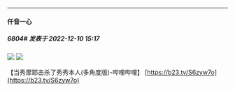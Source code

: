 

*****

####  仟音一心  
##### 6804#       发表于 2022-12-10 15:17

<img src="https://p.sda1.dev/8/b1b4e1e07092049b5f9d8b86dd02c826/B74AC5FECC074DABBF0CA215E22E7719.jpg" referrerpolicy="no-referrer">
<img src="https://p.sda1.dev/8/91cdff940214616c08a8bded065dccdb/CMP_20221210151640837.jpg" referrerpolicy="no-referrer">

【当秀摩耶击杀了秀秀本人(多角度版)-哔哩哔哩】 [https://b23.tv/S6zyw7o](https://b23.tv/S6zyw7o)


